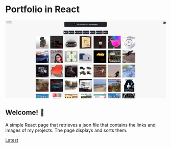 # Portfolio in React

![Design preview](./design/screen.jpg)

## Welcome! 👋

A simple React page that retrieves a json file that contains the links and images of my projects.
The page displays and sorts them.


[Latest](https://www.jeanclaudestephane.com)